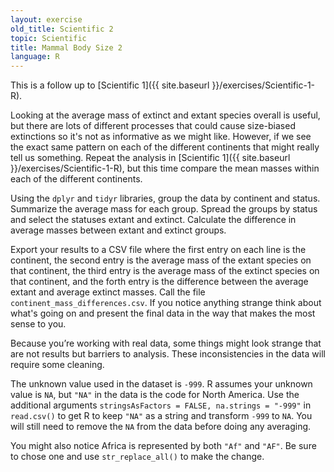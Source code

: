 ```yaml
---
layout: exercise
old_title: Scientific 2
topic: Scientific
title: Mammal Body Size 2
language: R
---
```


This is a follow up to
[Scientific 1]({{ site.baseurl }}/exercises/Scientific-1-R).

Looking at the average mass of extinct and extant species overall is useful, but
there are lots of different processes that could cause size-biased extinctions
so it's not as informative as we might like.  However, if we see the exact same
pattern on each of the different continents that might really tell us
something. Repeat the analysis in
[Scientific 1]({{ site.baseurl }}/exercises/Scientific-1-R), but this time compare the mean masses within each of the different continents.

Using the `dplyr` and `tidyr` libraries, group the data by continent and status. 
Summarize the average mass for each group. Spread the groups by status and select the statuses extant and extinct. Calculate the difference in average 
masses between extant and extinct groups. 

Export your results to a CSV file where the first entry on each line is the 
continent, the second entry is the average mass of the extant species on that 
continent, the third entry is the average mass of the extinct species on that 
continent, and the forth entry is the difference between the average extant and 
average extinct masses. Call the file `continent_mass_differences.csv`. If you 
notice anything strange think about what's going on and present the final data 
in the way that makes the most sense to you.

Because you’re working with real data, some things might look strange that are
not results but barriers to analysis. These inconsistencies in the data will 
require some cleaning. 

The unknown value used in the dataset is `-999`. R assumes your unknown value is 
`NA`, but `"NA"` in the data is the code for North America. 
Use the additional arguments `stringsAsFactors = FALSE, na.strings = "-999"` in 
`read.csv()` to get R to keep `"NA"` as a string and transform `-999` to `NA`. You will still need to remove the `NA` from the data before doing any averaging. 

You might also notice Africa is represented by both `"Af"` and `"AF"`. Be sure 
to chose one and use `str_replace_all()` to make the change.
